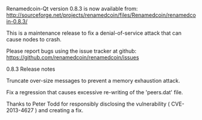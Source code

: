 Renamedcoin-Qt version 0.8.3 is now available from:
  http://sourceforge.net/projects/renamedcoin/files/Renamedcoin/renamedcoin-0.8.3/

This is a maintenance release to fix a denial-of-service attack that
can cause nodes to crash.

Please report bugs using the issue tracker at github:
  https://github.com/renamedcoin/renamedcoin/issues

0.8.3 Release notes

Truncate over-size messages to prevent a memory exhaustion attack.

Fix a regression that causes excessive re-writing of the 'peers.dat' file.


Thanks to Peter Todd for responsibly disclosing the vulnerability
( CVE-2013-4627 ) and creating a fix.
